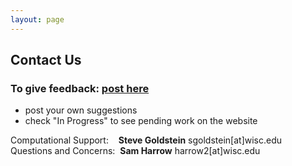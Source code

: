 ```yaml
---
layout: page
---
```


## Contact Us


### **To give feedback: [post here](https://github.com/uw-madison-comps/uw-madison-comps.github.io/issues)** 
- post your own suggestions
- check "In Progress" to see pending work on the website


Computational Support:&nbsp; &nbsp; **Steve Goldstein** sgoldstein[at]wisc.edu  
Questions and Concerns:&nbsp;&nbsp;**Sam Harrow** harrow2[at]wisc.edu

